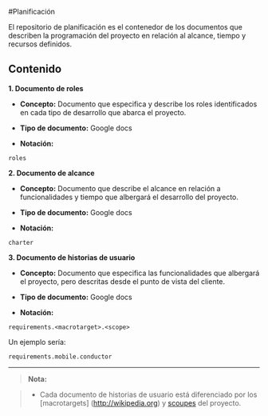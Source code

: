 #Planificación

El repositorio de planificación es el contenedor de los documentos que describen la programación del proyecto en relación al alcance, tiempo y recursos definidos.


## Contenido

**1. Documento de roles**

* **Concepto:** Documento que especifica y describe los roles identificados en cada tipo de desarrollo que abarca el proyecto.

* **Tipo de documento:** Google docs

* **Notación:**

 ```
 roles
  ```

**2. Documento de alcance**

* **Concepto:** Documento que describe el alcance en relación a funcionalidades y tiempo que albergará el desarrollo del proyecto.

* **Tipo de documento:** Google docs

* **Notación:**

 ```
charter
 ```

**3. Documento de historias de usuario**

* **Concepto:** Documento que especifica las funcionalidades que albergará el proyecto, pero descritas desde el punto de vista del cliente.

* **Tipo de documento:** Google docs

* **Notación:**

 ```
requirements.<macrotarget>.<scope>
 ```

 Un ejemplo sería:
  ```
 requirements.mobile.conductor
 ```
 
---
> **Nota:**

>* Cada documento de historias de usuario está diferenciado por los [macrotargets] (http://wikipedia.org) y [scoupes](http://wikipedia.org) del proyecto.
